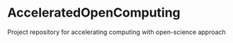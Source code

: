 # AcceleratedOpenComputing
Project repository for accelerating computing with open-science approach
